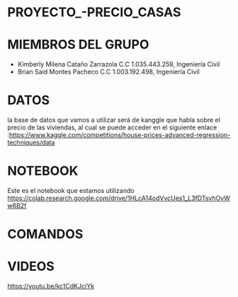 # PROYECTO_-PRECIO_CASAS
# MIEMBROS DEL GRUPO
 - Kimberly Milena Cataño Zarrazola C.C 1.035.443.259, Ingeniería Civil
 - Brian Said Montes Pacheco C.C 1.003.192.498, Ingeniería Civil
# DATOS
la base de datos que vamos a utilizar será de  kanggle que habla sobre el precio de las viviendas, al cual se puede acceder en el siguiente enlace :https://www.kaggle.com/competitions/house-prices-advanced-regression-techniques/data
# NOTEBOOK
Este es el notebook que estamos utilizando https://colab.research.google.com/drive/1HLcA14odVvcUes1_L3fDTsvhOvWw6B2f
# COMANDOS

# VIDEOS
https://youtu.be/kc1CdKJciYk
